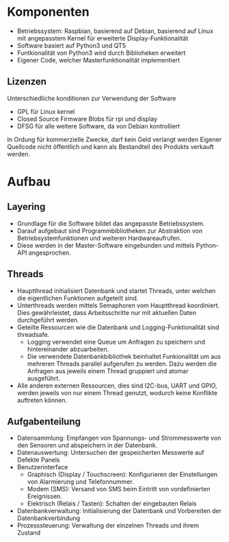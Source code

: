 # Komponenten
 - Betriebssystem: Raspbian, basierend auf Debian, basierend auf Linux mit angepasstem Kernel für erweiterte Display-Funktionalität
 - Software basiert auf Python3 und QT5
 - Funtkionalität von Python3 wird durch Biblioheken erweitert
 - Eigener Code, welcher Masterfunktionalität implementiert

## Lizenzen
Unterschiedliche konditionen zur Verwendung der Software
 - GPL für Linux kernel
 - Closed Source Firmware Blobs für rpi und display
 - DFSG für alle weitere Software, da von Debian kontrolliert

In Ordung für kommerzielle Zwecke, darf kein Geld verlangt werden
Eigener Quellcode nicht öffentlich und kann als Bestandteil des Produkts verkauft werden.

# Aufbau
## Layering
 - Grundlage für die Software bildet das angepasste Betriebssystem.
 - Darauf aufgebaut sind Programmbibliotheken zur Abstraktion von Betriebsystemfunktionen und weiteren Hardwareaufrufen.
 - Diese werden in der Master-Software eingebunden und mittels Python-API angesprochen.

## Threads
 - Hauptthread initialisiert Datenbank und startet Threads, unter welchen die eigentlichen Funktionen aufgeteilt sind.
 - Unterthreads werden mittels Semaphoren vom Hauptthread koordiniert. Dies gewährleistet, dass Arbeitsschritte nur mit aktuellen Daten durchgeführt werden.
 - Geteilte Ressourcen wie die Datenbank und Logging-Funktionalität sind threadsafe.
    - Logging verwendet eine Queue um Anfragen zu speichern und hintereinander abzuarbeiten.
    - Die verwendete Datenbankbibliothek beinhaltet Funkionalität um aus mehreren Threads parallel aufgerufen zu werden. Dazu werden die Anfragen aus jeweils einem Thread gruppiert und atomar ausgeführt.
 - Alle anderen externen Ressourcen, dies sind I2C-bus, UART und GPIO, werden jeweils von nur einem Thread genutzt, wodurch keine Konflikte auftreten können.

## Aufgabenteilung
 - Datensammlung: Empfangen von Spannungs- und Strommesswerte von den Sensoren und abspeichern in der Datenbank.
 - Datenauswertung: Untersuchen der gespeicherten Messwerte auf Defekte Panels
 - Benutzerinterface
   - Graphisch (Display / Touchscreen): Konfigurieren der Einstellungen von Alarmierung und Telefonnummer.
   - Modem (SMS): Versand von SMS beim Eintritt von vordefinierten Ereignissen.
   - Elektrisch (Relais / Tasten): Schalten der eingebauten Relais
 - Datenbankverwaltung: Initialisierung der Datenbank und Vorbereiten der Datenbankverbindung
 - Prozesssteuerung: Verwaltung der einzelnen Threads und ihrem Zustand
